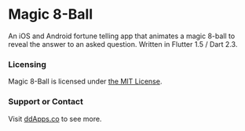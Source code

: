 # Magic 8-Ball
An iOS and Android fortune telling app that animates a magic 8-ball to reveal the answer to an asked question. Written in Flutter 1.5 / Dart 2.3.

### Licensing
Magic 8-Ball is licensed under [the MIT License](LICENSE).

### Support or Contact
Visit [ddApps.co](http://ddapps.co) to see more.
